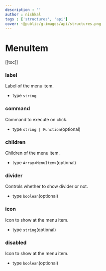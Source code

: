 ```yaml
---
description : ''
author : nishkal
tags : ['structures', 'api']
cover: ~@public/g-images/api/structures.png
---
```


# MenuItem

[[toc]]

### label
Label of the menu item.
* type `string`

### command
Command to execute on click.
* type `string | Function`(optional)

### children
Children of the menu item.
* type `Array<MenuItem>`(optional)

### divider
Controls whether to show divider or not.
* type `boolean`(optional)

### icon
Icon to show at the menu item.
* type `string`(optional)


### disabled
Icon to show at the menu item.
* type `boolean`(optional)